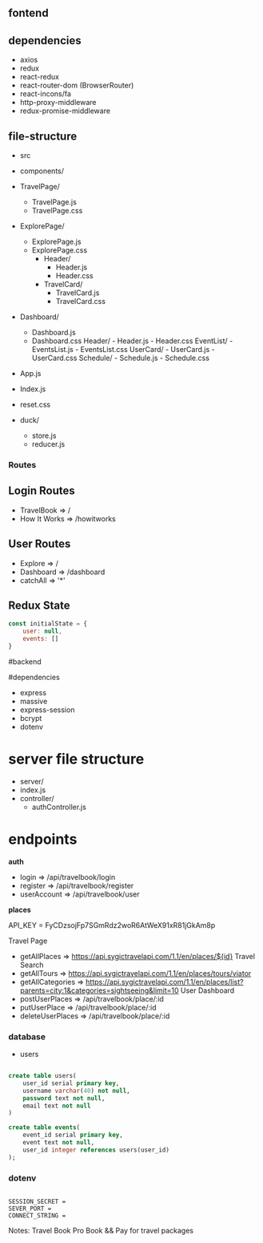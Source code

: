 


## fontend 

## dependencies 
- axios 
- redux
- react-redux
- react-router-dom (BrowserRouter)
- react-incons/fa
- http-proxy-middleware
- redux-promise-middleware

## file-structure 
- src 
 - components/
 - TravelPage/
    - TravelPage.js
    - TravelPage.css
 - ExplorePage/
    - ExplorePage.js
    - ExplorePage.css
        - Header/ 
            - Header.js
            - Header.css
        - TravelCard/
           - TravelCard.js
           - TravelCard.css

  - Dashboard/
    - Dashboard.js
    - Dashboard.css
        Header/ 
            - Header.js
            - Header.css
        EventList/
            - EventsList.js
            - EventsList.css
        UserCard/
            - UserCard.js
            - UserCard.css
        Schedule/
            - Schedule.js
            - Schedule.css
 - App.js
 - Index.js 
 - reset.css
 - duck/
    - store.js
    - reducer.js

### Routes 

## Login Routes
- TravelBook => /
- How It Works => /howitworks

## User Routes
- Explore => /
- Dashboard => /dashboard
- catchAll => '*'

## Redux State 
```js
const initialState = {
    user: null,
    events: []
}

```
    
#backend 

#dependencies 
- express
- massive
- express-session
- bcrypt
- dotenv

# server file structure 
- server/
 - index.js
 - controller/ 
    - authController.js

# endpoints


**auth** 
- login => /api/travelbook/login
- register => /api/travelbook/register 
- userAccount => /api/travelbook/user

**places**

API_KEY =  FyCDzsojFp7SGmRdz2woR6AtWeX91xR81jGkAm8p

Travel Page 
- getAllPlaces => https://api.sygictravelapi.com/1.1/en/places/${id}
Travel Search 
- getAllTours =>  https://api.sygictravelapi.com/1.1/en/places/tours/viator
- getAllCategories => https://api.sygictravelapi.com/1.1/en/places/list?parents=city:1&categories=sightseeing&limit=10
User Dashboard 
- postUserPlaces => /api/travelbook/place/:id
- putUserPlace => /api/travelbook/place/:id
- deleteUserPlaces => /api/travelbook/place/:id


### database 

- users
```sql 

create table users(
    user_id serial primary key,
    username varchar(40) not null,
    password text not null,
    email text not null
)

```

```sql
create table events(
    event_id serial primary key,
    event text not null,
    user_id integer references users(user_id)
);

```

### dotenv

```text

SESSION_SECRET = 
SEVER_PORT = 
CONNECT_STRING = 

```


Notes: Travel Book Pro 
Book  && Pay for travel packages